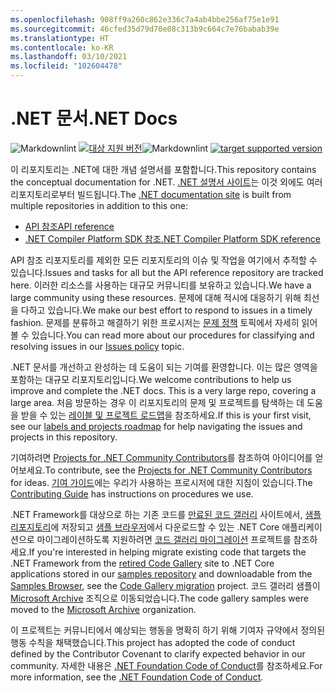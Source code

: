 ```yaml
---
ms.openlocfilehash: 908ff9a260c862e336c7a4ab4bbe256af75e1e91
ms.sourcegitcommit: 46cfed35d79d70e08c313b9c664c7e76babab39e
ms.translationtype: HT
ms.contentlocale: ko-KR
ms.lasthandoff: 03/10/2021
ms.locfileid: "102604478"
---
```

# <a name="net-docs"></a><span data-ttu-id="415e1-101">.NET 문서</span><span class="sxs-lookup"><span data-stu-id="415e1-101">.NET Docs</span></span>

<span data-ttu-id="415e1-102">![Markdownlint ](https://github.com/dotnet/docs/workflows/Markdownlint/badge.svg) [![ 대상 지원 버전](https://github.com/dotnet/docs/actions/workflows/version-sweep.yml/badge.svg)](https://github.com/dotnet/docs/actions/workflows/version-sweep.yml)</span><span class="sxs-lookup"><span data-stu-id="415e1-102">![Markdownlint](https://github.com/dotnet/docs/workflows/Markdownlint/badge.svg) [![target supported version](https://github.com/dotnet/docs/actions/workflows/version-sweep.yml/badge.svg)](https://github.com/dotnet/docs/actions/workflows/version-sweep.yml)</span></span>

<span data-ttu-id="415e1-103">이 리포지토리는 .NET에 대한 개념 설명서를 포함합니다.</span><span class="sxs-lookup"><span data-stu-id="415e1-103">This repository contains the conceptual documentation for .NET.</span></span> <span data-ttu-id="415e1-104">[.NET 설명서 사이트](https://docs.microsoft.com/dotnet)는 이것 외에도 여러 리포지토리로부터 빌드됩니다.</span><span class="sxs-lookup"><span data-stu-id="415e1-104">The [.NET documentation site](https://docs.microsoft.com/dotnet) is built from multiple repositories in addition to this one:</span></span>

- [<span data-ttu-id="415e1-105">API 참조</span><span class="sxs-lookup"><span data-stu-id="415e1-105">API reference</span></span>](https://github.com/dotnet/dotnet-api-docs)
- [<span data-ttu-id="415e1-106">.NET Compiler Platform SDK 참조</span><span class="sxs-lookup"><span data-stu-id="415e1-106">.NET Compiler Platform SDK reference</span></span>](https://github.com/dotnet/roslyn-api-docs)

<span data-ttu-id="415e1-107">API 참조 리포지토리를 제외한 모든 리포지토리의 이슈 및 작업을 여기에서 추적할 수 있습니다.</span><span class="sxs-lookup"><span data-stu-id="415e1-107">Issues and tasks for all but the API reference repository are tracked here.</span></span> <span data-ttu-id="415e1-108">이러한 리소스를 사용하는 대규모 커뮤니티를 보유하고 있습니다.</span><span class="sxs-lookup"><span data-stu-id="415e1-108">We have a large community using these resources.</span></span> <span data-ttu-id="415e1-109">문제에 대해 적시에 대응하기 위해 최선을 다하고 있습니다.</span><span class="sxs-lookup"><span data-stu-id="415e1-109">We make our best effort to respond to issues in a timely fashion.</span></span> <span data-ttu-id="415e1-110">문제를 분류하고 해결하기 위한 프로시저는 [문제 정책](issues-policy.md) 토픽에서 자세히 읽어볼 수 있습니다.</span><span class="sxs-lookup"><span data-stu-id="415e1-110">You can read more about our procedures for classifying and resolving issues in our [Issues policy](issues-policy.md) topic.</span></span>

<span data-ttu-id="415e1-111">.NET 문서를 개선하고 완성하는 데 도움이 되는 기여를 환영합니다. 이는 많은 영역을 포함하는 대규모 리포지토리입니다.</span><span class="sxs-lookup"><span data-stu-id="415e1-111">We welcome contributions to help us improve and complete the .NET docs. This is a very large repo, covering a large area.</span></span> <span data-ttu-id="415e1-112">처음 방문하는 경우 이 리포지토리의 문제 및 프로젝트를 탐색하는 데 도움을 받을 수 있는 [레이블 및 프로젝트 로드맵](styleguide/labels-projects.md)을 참조하세요.</span><span class="sxs-lookup"><span data-stu-id="415e1-112">If this is your first visit, see our [labels and projects roadmap](styleguide/labels-projects.md) for help navigating the issues and projects in this repository.</span></span>

<span data-ttu-id="415e1-113">기여하려면 [Projects for .NET Community Contributors](https://github.com/dotnet/docs/projects/35)를 참조하여 아이디어를 얻어보세요.</span><span class="sxs-lookup"><span data-stu-id="415e1-113">To contribute, see the [Projects for .NET Community Contributors](https://github.com/dotnet/docs/projects/35) for ideas.</span></span> <span data-ttu-id="415e1-114">[기여 가이드](CONTRIBUTING.md)에는 우리가 사용하는 프로시저에 대한 지침이 있습니다.</span><span class="sxs-lookup"><span data-stu-id="415e1-114">The [Contributing Guide](CONTRIBUTING.md) has instructions on procedures we use.</span></span>

<span data-ttu-id="415e1-115">.NET Framework를 대상으로 하는 기존 코드를 [만료된 코드 갤러리](https://docs.microsoft.com/teamblog/msdn-code-gallery-retired) 사이트에서, [샘플 리포지토리](https://github.com/dotnet/samples)에 저장되고 [샘플 브라우저](https://docs.microsoft.com/samples/browse)에서 다운로드할 수 있는 .NET Core 애플리케이션으로 마이그레이션하도록 지원하려면 [코드 갤러리 마이그레이션](https://github.com/dotnet/docs/projects/88) 프로젝트를 참조하세요.</span><span class="sxs-lookup"><span data-stu-id="415e1-115">If you're interested in helping migrate existing code that targets the .NET Framework from the [retired Code Gallery](https://docs.microsoft.com/teamblog/msdn-code-gallery-retired) site to .NET Core applications stored in our [samples repository](https://github.com/dotnet/samples) and downloadable from the [Samples Browser](https://docs.microsoft.com/samples/browse), see the [Code Gallery migration](https://github.com/dotnet/docs/projects/88) project.</span></span> <span data-ttu-id="415e1-116">코드 갤러리 샘플이 [Microsoft Archive](https://github.com/microsoftarchive?q=msdn-code-gallery) 조직으로 이동되었습니다.</span><span class="sxs-lookup"><span data-stu-id="415e1-116">The code gallery samples were moved to the [Microsoft Archive](https://github.com/microsoftarchive?q=msdn-code-gallery) organization.</span></span>

<span data-ttu-id="415e1-117">이 프로젝트는 커뮤니티에서 예상되는 행동을 명확히 하기 위해 기여자 규약에서 정의된 행동 수칙을 채택했습니다.</span><span class="sxs-lookup"><span data-stu-id="415e1-117">This project has adopted the code of conduct defined by the Contributor Covenant to clarify expected behavior in our community.</span></span>
<span data-ttu-id="415e1-118">자세한 내용은 [.NET Foundation Code of Conduct](https://dotnetfoundation.org/code-of-conduct)를 참조하세요.</span><span class="sxs-lookup"><span data-stu-id="415e1-118">For more information, see the [.NET Foundation Code of Conduct](https://dotnetfoundation.org/code-of-conduct).</span></span>
